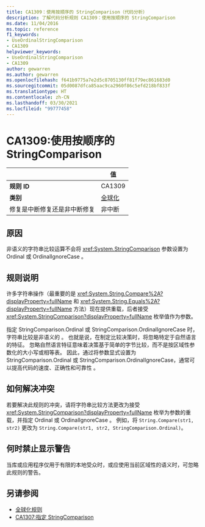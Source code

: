 ```yaml
---
title: CA1309：使用按顺序的 StringComparison（代码分析）
description: 了解代码分析规则 CA1309：使用按顺序的 StringComparison
ms.date: 11/04/2016
ms.topic: reference
f1_keywords:
- UseOrdinalStringComparison
- CA1309
helpviewer_keywords:
- UseOrdinalStringComparison
- CA1309
author: gewarren
ms.author: gewarren
ms.openlocfilehash: f641b9775a7e2d5c8705130ff81f79ec861683d0
ms.sourcegitcommit: 05d0087dfca85aac9ca2960f86c5efd218bf833f
ms.translationtype: HT
ms.contentlocale: zh-CN
ms.lasthandoff: 03/30/2021
ms.locfileid: "99777458"
---
```

# <a name="ca1309-use-ordinal-stringcomparison"></a>CA1309:使用按顺序的 StringComparison

|                                     | 值                                      |
|-------------------------------------|--------------------------------------------|
| **规则 ID**                         | CA1309                                     |
| **类别**                        | [全球化](globalization-warnings.md) |
| 修复是中断修复还是非中断修复 | 非中断                               |

## <a name="cause"></a>原因

非语义的字符串比较运算不会将 <xref:System.StringComparison> 参数设置为 Ordinal 或 OrdinalIgnoreCase 。

## <a name="rule-description"></a>规则说明

许多字符串操作（最重要的是 <xref:System.String.Compare%2A?displayProperty=fullName> 和 <xref:System.String.Equals%2A?displayProperty=fullName> 方法）现在提供重载，后者接受 <xref:System.StringComparison?displayProperty=fullName> 枚举值作为参数。

指定 StringComparison.Ordinal 或 StringComparison.OrdinalIgnoreCase 时，字符串比较是非语义的 。 也就是说，在制定比较决策时，将忽略特定于自然语言的特征。 忽略自然语言特征意味着决策基于简单的字节比较，而不是按区域性参数化的大小写或相等表。 因此，通过将参数显式设置为 StringComparison.Ordinal 或 StringComparison.OrdinalIgnoreCase，通常可以提高代码的速度、正确性和可靠性 。

## <a name="how-to-fix-violations"></a>如何解决冲突

若要解决此规则的冲突，请将字符串比较方法更改为接受 <xref:System.StringComparison?displayProperty=fullName> 枚举为参数的重载，并指定 Ordinal 或 OrdinalIgnoreCase 。 例如，将 `String.Compare(str1, str2)` 更改为 `String.Compare(str1, str2, StringComparison.Ordinal)`。

## <a name="when-to-suppress-warnings"></a>何时禁止显示警告

当库或应用程序仅用于有限的本地受众时，或应使用当前区域性的语义时，可忽略此规则的警告。

## <a name="see-also"></a>另请参阅

- [全球化规则](globalization-warnings.md)
- [CA1307:指定 StringComparison](ca1307.md)
